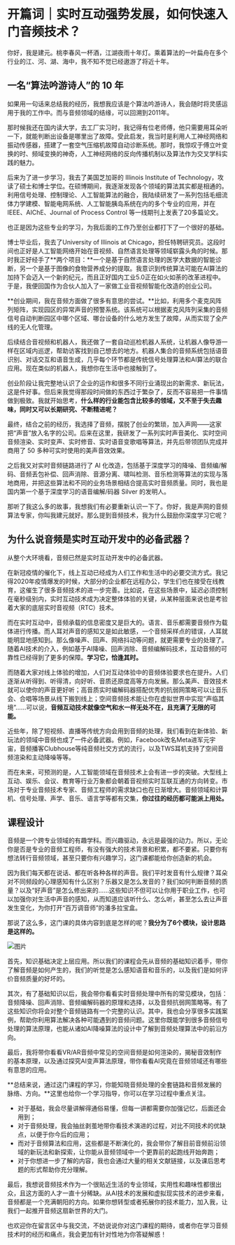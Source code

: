 # 开篇词｜实时互动强势发展，如何快速入门音频技术？

你好，我是建元。桃李春风一杯酒，江湖夜雨十年灯。乘着算法的一叶扁舟在多个行业的江、河、湖、海中，我不知不觉已经遨游了将近十年。

## 一名“算法吟游诗人”的 10 年

如果用一句话来总结我的经历，我想我应该是个算法吟游诗人，我会随时将灵感运用于我的工作中。而与音频领域的结缘，可以回溯到2011年。

那时候我还在国内读大学，去工厂实习时，我记得有位老师傅，他只需要用耳朵听一下，就能判断出设备是哪里出了故障。受此启发，我当时是利用人工神经网络和振动传感器，搭建了一套空气压缩机故障自动诊断系统。那时，我惊叹于傅立叶变换的时、频域变换的神奇，人工神经网络的反向传播机制以及算法作为交叉学科实践的魅力。

后来为了进一步学习，我去了美国芝加哥的 Illinois Institute of Technology，攻读了硕士和博士学位。在硕博期间，我逐渐发现各个领域的算法其实都是相通的。利用信号处理、控制理论、人工智能算法的融合，我陆续研发了一系列包括毛细流体力学建模、智能电网系统、人工智能胰岛系统在内的多个专业的应用，并在 IEEE、AIChE、Journal of Process Control 等一线期刊上发表了20多篇论文。

也正是因为这些专业的学习，为我后面的工作乃至创业都打下了一个很好的基础。

<!-- [[[read_end]]] -->

博士毕业后，我去了University of Illinois at Chicago，担任特聘研究员。这段时间也正好是人工智能网络开始在音视频、自然语言处理等领域崭露头角的时候。那时我正好经手了**两个项目：**一个是基于自然语言处理的医学大数据的智能诊断，另一个是基于图像的食物营养成分的提取。我意识到传统算法可能在AI算法的加持下会迈入一个新的纪元，而且正好国内工业5.0正在如火如荼的改革进程中。于是，我便回国作为合伙人加入了一家做工业音视频智能化改造的创业公司。

**创业期间，我在音频方面做了很多有意思的尝试。**比如，利用多个麦克风阵列矩阵，实现园区的异常声音的预警系统。该系统可以根据麦克风阵列采集的音频信号自动判断园区中哪个区域、哪台设备的什么地方发生了故障，从而实现了全产线的无人化管理。

后续结合音视频和机器人，我还做了一套自动巡检机器人系统，让机器人像导游一样在区域内巡逻，帮助访客找到自己想去的地方。机器人集合的音频系统包括语音识别、对话交互和语音生成，几乎每个环节都是传统信号处理算法和AI算法的联合应用。现在类似的机器人，我想你在生活中也接触到了。

创业阶段让我完整地认识了企业的运作和很多不同行业涌现出的新需求、新玩法，这是件好事。但后来我觉得那段时间做的东西过于繁杂了，反而不容易把一件事情做到极致。我就开始思考，**什么样的行业能包含比较多的领域，又不至于失去趣味，同时又可以长期研究、不断精进呢？**

最终，结合之前的经历，我选择了音频，摆脱了创业的繁琐，加入声网——这家把“声音”放入名字的公司。后来在这里，我研发了一系列实时声音美化、实时空间音频渲染、实时变声、实时修音、实时语音变歌唱等算法，并先后带领团队完成并商用了 50 多种可实时使用的美声音效效果。

之后我又对实时音频链路进行了 AI 化改造，包括基于深度学习的降噪、音频编/解码、音频丢包补偿、回声消除、音源分离、啸叫检测、音乐检测等算法的实现与落地商用，并把这些算法和不同的业务场景相结合提高实时音频质量。同时，我也是国内第一个基于深度学习的语音编解/码器 Silver 的发明人。

那听了我这么多的故事，我想我们有必要重新认识一下了。你好，我是声网的音频算法专家，你叫我建元就好。那么提到音频技术，我为什么鼓励你深度学习它呢？

## **为什么说音频是实时互动开发中的必备武器？**

从整个大环境看，音频已然是实时互动开发中的必备武器。

在新冠疫情的催化下，线上互动已经成为人们工作和生活中的必要交流方式。我记得2020年疫情爆发的时候，大部分的企业都在远程办公，学生们也在接受在线教育，这催生了很多音频技术的进一步完善。比如说，在这些场景中，延迟必须控制在毫秒级别内，实时互动技术成为决定整体体验的关键，从某种层面来说也是考验着大家的底层实时音视频（RTC）技术。

而在实时互动中，音频承载的信息密度又是巨大的。语言、音乐都需要音频作为载体进行传播。而人耳对声音的感知又是如此敏感，一个音频采样点的错误，人耳就能明显地感知到。那么像噪声、回声、网络抖动等问题，就更需要专业的处理了。随着AI技术的介入，例如基于AI降噪、回声消除、音频编解码技术，互动音频的可靠性已经得到了更多的保障。**学习它，恰逢其时。**

而随着大家对线上体验的增加，人们对互动体验中的音频体验要求也在提升。人们逐渐从听得到、听得清，向好听、音质还原度高等方向发展。那么美声、音效技术就可以使你的声音更好听；高音质实时编解码器搭配优秀的抗弱网策略可以让音乐会、合唱等场景从线下搬到线上；空间音频技术能让你在虚拟世界中实现“声临其境”……可以说，**音频互动技术就像空气和水一样无处不在，且充满了无限的可能。**

近些年，除了短视频、直播等传统方向会用到音频的处理，我们看到在新体验、新玩法的领域中音频也成了一件必备武器。例如，Facebook改名Meta进军元宇宙，音频播客Clubhouse等纯音频社交方式的流行，以及TWS耳机支持了空间音频渲染和主动降噪等等。

而在未来，可预测的是，人工智能领域在音频技术上会有进一步的突破。大型线上互动、娱乐、会议、教育等行业万象都会朝着音视频实时互联互通的方向转变。市场对于专业音频技术专家、音频工程师的需求缺口也在日渐增大。音频领域和计算机、信号处理、声学、音乐、语言学等都有交集，**你过往的经历都可能派上用处。**

## 课程设计

音频是一个跨专业领域的有趣学科。而兴趣驱动，永远是最强的动力。所以，无论你是否是专业的音频工程师，有没有强大的技术背景和积累，都不要紧。只要你有想法转行音频领域，甚至只要你有兴趣学习，这门课都能给你创造新的机会。

因为我们每天都在说话、都在听各种各样的声音。我们平时发音有什么规律？耳朵对不同频段的心理感知有什么区别？乐器又是怎么发音的？我们如何判断音频的质量？以及“好声音”是怎么修出来的……这些知识不但可以让你用于职业工作，也可以加强你对生活中声音的感知，从而知道应该听什么、怎么听，甚至怎么去让声音发生变化，为你打开“百万调音师”的潘多拉宝盒。

那说了这么多，这门课的具体内容到底是怎样的呢？**我分为了6个模块，设计思路是这样的。**

![图片](<https://static001.geekbang.org/resource/image/ca/29/ca4e3d8b628a5739a9d11dc8f3220129.jpg?wh=1572x1280>)

首先，知识基础决定上层应用。所以我们的课程会先从音频的基础知识着手，带你了解音频是如何产生的，我们的听觉是怎么感知语音和音乐的，以及我们是如何评价音频质量的好坏的。

其次，有了基础知识以后，我会带你看看实时音频处理中所有的常见模块，包括：音频降噪、回声消除、音频编解码器的原理和选择，以及音频抗弱网策略等。有了这些知识你将会对整个音频链路有一个完整的认识。其中，我也会分享很多实践案例，帮助你利用算法解决各种可能遇到的音频问题。这里你既能学到很多音频信号处理的算法原理，也能从诸如AI降噪算法的设计中了解到音频处理算法中的前沿方向。

最后，我将带你看看VR/AR音频中常见的空间音频是如何渲染的，揭秘音效制作的基本原理，以及通过探究AI变声算法原理，带你看看AI究竟在音频领域还有哪些有意思的应用。

**总结来说，通过这门课程的学习，你能知晓音频处理的全套链路和音频发展的脉络、方向。**这里也给你一个学习指导，你可以在学习过程中重点关注。

- 对于基础，我会尽量讲解得通俗易懂，但每一讲都需要你加强记忆，后面还会用到；
- 对于音频处理，我会抽丝剥茧地带你看技术演进的过程，对比不同技术的优缺点，以便于你今后的应用；
- 而对于音频算法和应用，这些都是不断演化的，我会带你了解目前音频前沿领域的新玩法和新探索，让你能从音频领域中一个更靠前的起跑线开始奔跑；
- 对于你想进一步了解的内容，我也会通过大量的相关文献链接，以及课后思考题的形式帮助你充分理解。

<!-- -->

最后，我想说音频技术作为一个很贴近生活的专业领域，实用性和趣味性都很出众，且这方面的人才一直十分稀缺。从AI技术的发展和虚拟现实技术的进步来看，音频都是一个充满朝阳的方向。如果你想转型或者拓展你的技术能力，加入我，让我们一起推开音频这扇新世界的大门。

也欢迎你在留言区中与我交流，不妨说说你对这门课程的期待，或者你在学习音频技术时的经历和痛点，我会更加有针对性地为你答疑解惑！

